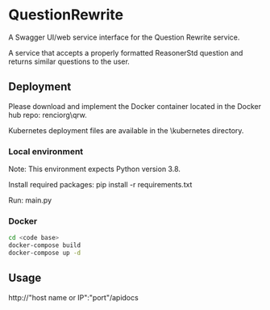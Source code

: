 # QuestionRewrite

A Swagger UI/web service interface for the Question Rewrite service.

A service that accepts a properly formatted ReasonerStd question and returns similar questions to the user.

## Deployment

Please download and implement the Docker container located in the Docker hub repo: renciorg\qrw. 

Kubernetes deployment files are available in the \kubernetes directory.

### Local environment

Note: This environment expects Python version 3.8.

Install required packages: pip install -r requirements.txt

Run: main.py

### Docker

```bash
cd <code base>
docker-compose build
docker-compose up -d
```
## Usage

http://"host name or IP":"port"/apidocs
